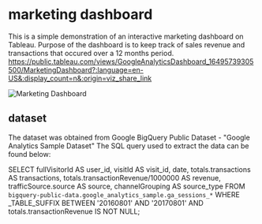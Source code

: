 # marketing dashboard
This is a simple demonstration of an interactive marketing dashboard on Tableau.
Purpose of the dashboard is to keep track of sales revenue and transactions that occured over a 12 months period.
https://public.tableau.com/views/GoogleAnalyticsDashboard_16495739305500/MarketingDashboard?:language=en-US&:display_count=n&:origin=viz_share_link

![Marketing Dashboard](https://user-images.githubusercontent.com/30048857/162609707-4e980030-3fd7-4313-b295-2ba587e06dc8.png)


## dataset
The dataset was obtained from Google BigQuery Public Dataset - "Google Analytics Sample Dataset"
The SQL query used to extract the data can be found below:

  SELECT
      fullVisitorId AS user_id,
      visitId AS visit_id,
      date,
      totals.transactions AS transactions,
      totals.transactionRevenue/1000000 AS revenue,
      trafficSource.source AS source,
      channelGrouping AS source_type
  FROM
      `bigquery-public-data.google_analytics_sample.ga_sessions_*`
  WHERE
  _TABLE_SUFFIX BETWEEN '20160801' AND '20170801'
  AND totals.transactionRevenue IS NOT NULL;
  
